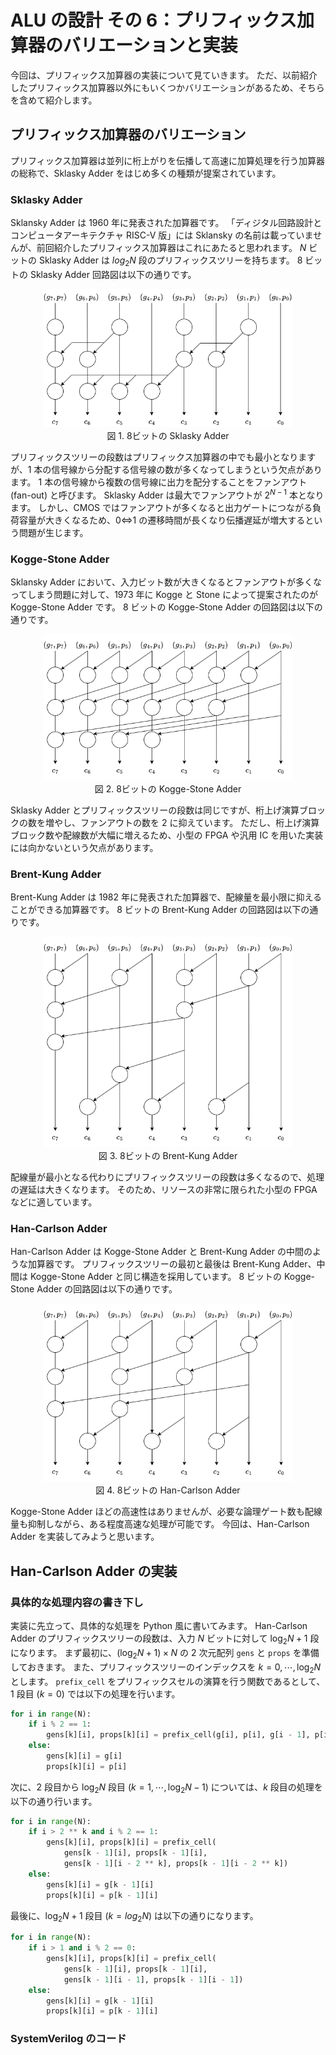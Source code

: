 # ALU の設計 その 6：プリフィックス加算器のバリエーションと実装

今回は、プリフィックス加算器の実装について見ていきます。
ただ、以前紹介したプリフィックス加算器以外にもいくつかバリエーションがあるため、そちらを含めて紹介します。

## プリフィックス加算器のバリエーション

プリフィックス加算器は並列に桁上がりを伝播して高速に加算処理を行う加算器の総称で、Sklasky Adder をはじめ多くの種類が提案されています。

### Sklasky Adder

Sklansky Adder は 1960 年に発表された加算器です。
「ディジタル回路設計とコンピュータアーキテクチャ RISC-V 版」には Sklansky の名前は載っていませんが、前回紹介したプリフィックス加算器はこれにあたると思われます。
$N$ ビットの Sklasky Adder は $log_2 N$ 段のプリフィックスツリーを持ちます。
8 ビットの Sklasky Adder 回路図は以下の通りです。

<div align="center">
    <img src="../images/sklansky_adder.drawio.png" width=400>
    <figcaption>図 1. 8ビットの Sklasky Adder</figcaption>
</div>

プリフィックスツリーの段数はプリフィックス加算器の中でも最小となりますが、1 本の信号線から分配する信号線の数が多くなってしまうという欠点があります。
1 本の信号線から複数の信号線に出力を配分することをファンアウト (fan-out) と呼びます。
Sklasky Adder は最大でファンアウトが $2^{N-1}$ 本となります。
しかし、CMOS ではファンアウトが多くなると出力ゲートにつながる負荷容量が大きくなるため、0⇔1 の遷移時間が長くなり伝播遅延が増大するという問題が生じます。

### Kogge-Stone Adder

Sklansky Adder において、入力ビット数が大きくなるとファンアウトが多くなってしまう問題に対して、1973 年に Kogge と Stone によって提案されたのが Kogge-Stone Adder です。
8 ビットの Kogge-Stone Adder の回路図は以下の通りです。

<div align="center">
    <img src="../images/kogge-stone_adder.drawio.png" width=400>
    <figcaption>図 2. 8ビットの Kogge-Stone Adder</figcaption>
</div>

Sklasky Adder とプリフィックスツリーの段数は同じですが、桁上げ演算ブロックの数を増やし、ファンアウトの数を 2 に抑えています。
ただし、桁上げ演算ブロック数や配線数が大幅に増えるため、小型の FPGA や汎用 IC を用いた実装には向かないという欠点があります。

### Brent-Kung Adder

Brent-Kung Adder は 1982 年に発表された加算器で、配線量を最小限に抑えることができる加算器です。
8 ビットの Brent-Kung Adder の回路図は以下の通りです。

<div align="center">
    <img src="../images/brent-kung_adder.drawio.png" width=400>
    <figcaption>図 3. 8ビットの Brent-Kung Adder</figcaption>
</div>

配線量が最小となる代わりにプリフィックスツリーの段数は多くなるので、処理の遅延は大きくなります。
そのため、リソースの非常に限られた小型の FPGA などに適しています。

### Han-Carlson Adder

Han-Carlson Adder は Kogge-Stone Adder と Brent-Kung Adder の中間のような加算器です。
プリフィックスツリーの最初と最後は Brent-Kung Adder、中間は Kogge-Stone Adder と同じ構造を採用しています。
8 ビットの Kogge-Stone Adder の回路図は以下の通りです。

<div align="center">
    <img src="../images/han-carlson_adder.drawio.png" width=400>
    <figcaption>図 4. 8ビットの Han-Carlson Adder</figcaption>
</div>

Kogge-Stone Adder ほどの高速性はありませんが、必要な論理ゲート数も配線量も抑制しながら、ある程度高速な処理が可能です。
今回は、Han-Carlson Adder を実装してみようと思います。

## Han-Carlson Adder の実装

### 具体的な処理内容の書き下し

実装に先立って、具体的な処理を Python 風に書いてみます。
Han-Carlson Adder のプリフィックスツリーの段数は、入力 $N$ ビットに対して $\log_2 N +1$ 段になります。
まず最初に、$(\log_2 N +1)\times N$ の 2 次元配列 `gens` と `props` を準備しておきます。
また、プリフィックスツリーのインデックスを $k=0, \cdots, \log_2 N$ とします。
`prefix_cell` をプリフィックスセルの演算を行う関数であるとして、1 段目 ($k = 0$) では以下の処理を行います。

```python
for i in range(N):
    if i % 2 == 1:
        gens[k][i], props[k][i] = prefix_cell(g[i], p[i], g[i - 1], p[i - 1])
    else:
        gens[k][i] = g[i]
        props[k][i] = p[i]
```

次に、2 段目から $\log_2 N$ 段目 ($k=1, \cdots, \log_2 N - 1$) については、$k$ 段目の処理を以下の通り行います。

```python
for i in range(N):
    if i > 2 ** k and i % 2 == 1:
        gens[k][i], props[k][i] = prefix_cell(
            gens[k - 1][i], props[k - 1][i],
            gens[k - 1][i - 2 ** k], props[k - 1][i - 2 ** k])
    else:
        gens[k][i] = g[k - 1][i]
        props[k][i] = p[k - 1][i]
```

最後に、$\log_2 N + 1$ 段目 ($k=log_2 N$) は以下の通りになります。

```python
for i in range(N):
    if i > 1 and i % 2 == 0:
        gens[k][i], props[k][i] = prefix_cell(
            gens[k - 1][i], props[k - 1][i],
            gens[k - 1][i - 1], props[k - 1][i - 1])
    else:
        gens[k][i] = g[k - 1][i]
        props[k][i] = p[k - 1][i]
```

### SystemVerilog のコード
